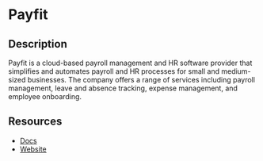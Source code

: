 # Payfit

## Description

Payfit is a cloud-based payroll management and HR software provider that simplifies and automates payroll and HR processes for small and medium-sized businesses. The company offers a range of services including payroll management, leave and absence tracking, expense management, and employee onboarding.

## Resources

- [Docs](https://developers.payfit.io/)
- [Website](payfit.com)
